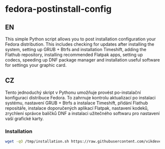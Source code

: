 # fedora-postinstall-config
## EN
This simple Python script allows you to post installation configuration your Fedora distribution. This includes checking for updates after installing the system, setting up GRUB + Btrfs and installation Timeshift, adding the Flathub repository, installing recommended Flatpak apps, setting up codecs, speeding up DNF package manager and installation useful software for settings your graphic card.

## CZ
Tento jednoduchý skript v Pythonu umožňuje provést po-instalační konfiguraci distribuce Fedora. To zahrnuje kontrolu aktualizací po instalaci systému, nastavení GRUB + Btrfs a instalace Timeshift, přidání Flathub repositáře, instalace doporučených aplikací Flatpak, nastavení kodeků, zrychlení správce balíčků DNF a instalaci užitečného softwaru pro nastavení vaší grafické karty.

### Installation
```bash
wget -qO /tmp/installation.sh https://raw.githubusercontent.com/vikdevelop/fedora-postinstall-config/main/installation.sh && sh /tmp/installation.sh
```
